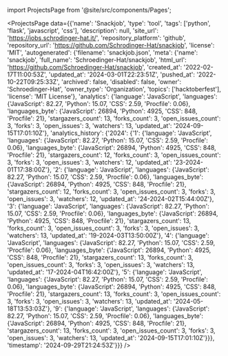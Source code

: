 
import ProjectsPage from '@site/src/components/Pages';

<ProjectsPage
    data={{'name': 'Snackjob', 'type': 'tool', 'tags': ['python', 'flask', 'javascript', 'css'], 'description': null, 'site_url': 'https://jobs.schrodinger-hat.it/', 'repository_platform': 'github', 'repository_url': 'https://github.com/Schrodinger-Hat/snackjob', 'license': 'MIT', 'autogenerated': {'filename': 'snackjob.json', 'meta': {'name': 'snackjob', 'full_name': 'Schroedinger-Hat/snackjob', 'html_url': 'https://github.com/Schroedinger-Hat/snackjob', 'created_at': '2022-02-17T11:00:53Z', 'updated_at': '2024-03-01T22:23:51Z', 'pushed_at': '2022-10-22T09:25:33Z', 'archived': false, 'disabled': false, 'owner': 'Schroedinger-Hat', 'owner_type': 'Organization', 'topics': ['hacktoberfest'], 'license': 'MIT License'}, 'analytics': {'language': 'JavaScript', 'languages': {'JavaScript': 82.27, 'Python': 15.07, 'CSS': 2.59, 'Procfile': 0.06}, 'languages_byte': {'JavaScript': 26894, 'Python': 4925, 'CSS': 848, 'Procfile': 21}, 'stargazers_count': 13, 'forks_count': 3, 'open_issues_count': 3, 'forks': 3, 'open_issues': 3, 'watchers': 13, 'updated_at': '2024-09-15T17:01:10Z'}, 'analytics_history': {'2024': {'1': {'language': 'JavaScript', 'languages': {'JavaScript': 82.27, 'Python': 15.07, 'CSS': 2.59, 'Procfile': 0.06}, 'languages_byte': {'JavaScript': 26894, 'Python': 4925, 'CSS': 848, 'Procfile': 21}, 'stargazers_count': 12, 'forks_count': 3, 'open_issues_count': 3, 'forks': 3, 'open_issues': 3, 'watchers': 12, 'updated_at': '23-2024-01T17:38:00Z'}, '2': {'language': 'JavaScript', 'languages': {'JavaScript': 82.27, 'Python': 15.07, 'CSS': 2.59, 'Procfile': 0.06}, 'languages_byte': {'JavaScript': 26894, 'Python': 4925, 'CSS': 848, 'Procfile': 21}, 'stargazers_count': 12, 'forks_count': 3, 'open_issues_count': 3, 'forks': 3, 'open_issues': 3, 'watchers': 12, 'updated_at': '24-2024-02T15:44:00Z'}, '3': {'language': 'JavaScript', 'languages': {'JavaScript': 82.27, 'Python': 15.07, 'CSS': 2.59, 'Procfile': 0.06}, 'languages_byte': {'JavaScript': 26894, 'Python': 4925, 'CSS': 848, 'Procfile': 21}, 'stargazers_count': 13, 'forks_count': 3, 'open_issues_count': 3, 'forks': 3, 'open_issues': 3, 'watchers': 13, 'updated_at': '19-2024-03T13:50:00Z'}, '4': {'language': 'JavaScript', 'languages': {'JavaScript': 82.27, 'Python': 15.07, 'CSS': 2.59, 'Procfile': 0.06}, 'languages_byte': {'JavaScript': 26894, 'Python': 4925, 'CSS': 848, 'Procfile': 21}, 'stargazers_count': 13, 'forks_count': 3, 'open_issues_count': 3, 'forks': 3, 'open_issues': 3, 'watchers': 13, 'updated_at': '17-2024-04T16:42:00Z'}, '5': {'language': 'JavaScript', 'languages': {'JavaScript': 82.27, 'Python': 15.07, 'CSS': 2.59, 'Procfile': 0.06}, 'languages_byte': {'JavaScript': 26894, 'Python': 4925, 'CSS': 848, 'Procfile': 21}, 'stargazers_count': 13, 'forks_count': 3, 'open_issues_count': 3, 'forks': 3, 'open_issues': 3, 'watchers': 13, 'updated_at': '2024-05-18T13:53:03Z'}, '9': {'language': 'JavaScript', 'languages': {'JavaScript': 82.27, 'Python': 15.07, 'CSS': 2.59, 'Procfile': 0.06}, 'languages_byte': {'JavaScript': 26894, 'Python': 4925, 'CSS': 848, 'Procfile': 21}, 'stargazers_count': 13, 'forks_count': 3, 'open_issues_count': 3, 'forks': 3, 'open_issues': 3, 'watchers': 13, 'updated_at': '2024-09-15T17:01:10Z'}}}, 'timestamp': '2024-09-29T21:24:53Z'}}}
/>
